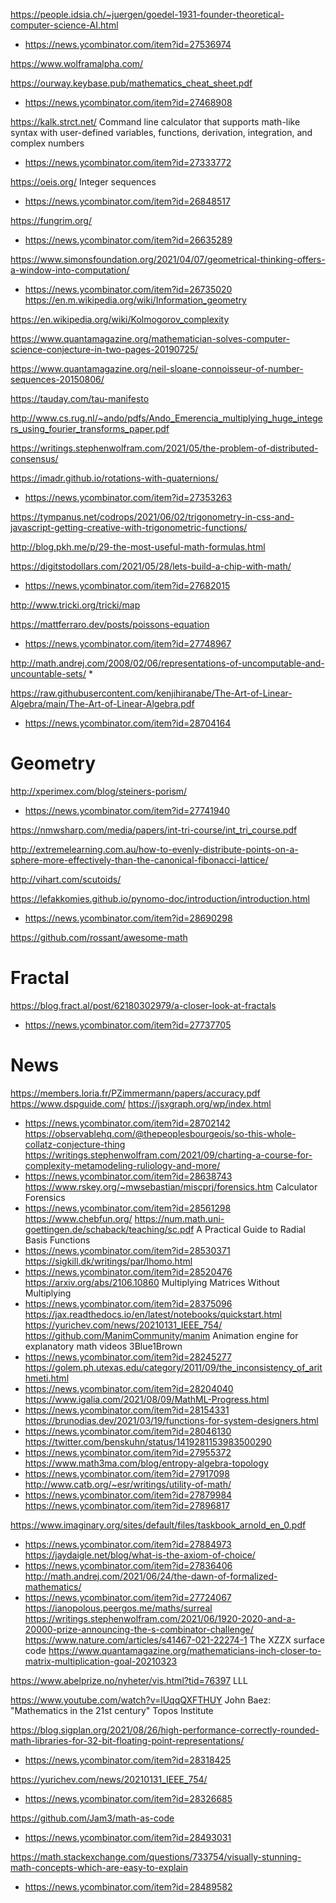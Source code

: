 https://people.idsia.ch/~juergen/goedel-1931-founder-theoretical-computer-science-AI.html
* https://news.ycombinator.com/item?id=27536974

https://www.wolframalpha.com/

https://ourway.keybase.pub/mathematics_cheat_sheet.pdf
* https://news.ycombinator.com/item?id=27468908

https://kalk.strct.net/ Command line calculator that supports math-like syntax with user-defined variables, functions, derivation, integration, and complex numbers
* https://news.ycombinator.com/item?id=27333772

https://oeis.org/ Integer sequences
* https://news.ycombinator.com/item?id=26848517

https://fungrim.org/
* https://news.ycombinator.com/item?id=26635289

https://www.simonsfoundation.org/2021/04/07/geometrical-thinking-offers-a-window-into-computation/
* https://news.ycombinator.com/item?id=26735020
https://en.m.wikipedia.org/wiki/Information_geometry

https://en.wikipedia.org/wiki/Kolmogorov_complexity

https://www.quantamagazine.org/mathematician-solves-computer-science-conjecture-in-two-pages-20190725/

https://www.quantamagazine.org/neil-sloane-connoisseur-of-number-sequences-20150806/

https://tauday.com/tau-manifesto

http://www.cs.rug.nl/~ando/pdfs/Ando_Emerencia_multiplying_huge_integers_using_fourier_transforms_paper.pdf

https://writings.stephenwolfram.com/2021/05/the-problem-of-distributed-consensus/

https://imadr.github.io/rotations-with-quaternions/
* https://news.ycombinator.com/item?id=27353263

https://tympanus.net/codrops/2021/06/02/trigonometry-in-css-and-javascript-getting-creative-with-trigonometric-functions/

http://blog.pkh.me/p/29-the-most-useful-math-formulas.html

https://digitstodollars.com/2021/05/28/lets-build-a-chip-with-math/
* https://news.ycombinator.com/item?id=27682015

http://www.tricki.org/tricki/map

https://mattferraro.dev/posts/poissons-equation
* https://news.ycombinator.com/item?id=27748967

http://math.andrej.com/2008/02/06/representations-of-uncomputable-and-uncountable-sets/
*

https://raw.githubusercontent.com/kenjihiranabe/The-Art-of-Linear-Algebra/main/The-Art-of-Linear-Algebra.pdf
* https://news.ycombinator.com/item?id=28704164

# Geometry
http://xperimex.com/blog/steiners-porism/
* https://news.ycombinator.com/item?id=27741940

https://nmwsharp.com/media/papers/int-tri-course/int_tri_course.pdf

http://extremelearning.com.au/how-to-evenly-distribute-points-on-a-sphere-more-effectively-than-the-canonical-fibonacci-lattice/

http://vihart.com/scutoids/

https://lefakkomies.github.io/pynomo-doc/introduction/introduction.html
* https://news.ycombinator.com/item?id=28690298

https://github.com/rossant/awesome-math

# Fractal
https://blog.fract.al/post/62180302979/a-closer-look-at-fractals
* https://news.ycombinator.com/item?id=27737705

# News
https://members.loria.fr/PZimmermann/papers/accuracy.pdf
https://www.dspguide.com/
https://jsxgraph.org/wp/index.html
* https://news.ycombinator.com/item?id=28702142
https://observablehq.com/@thepeoplesbourgeois/so-this-whole-collatz-conjecture-thing
https://writings.stephenwolfram.com/2021/09/charting-a-course-for-complexity-metamodeling-ruliology-and-more/
* https://news.ycombinator.com/item?id=28638743
https://www.rskey.org/~mwsebastian/miscprj/forensics.htm Calculator Forensics
* https://news.ycombinator.com/item?id=28561298
https://www.chebfun.org/
https://num.math.uni-goettingen.de/schaback/teaching/sc.pdf A Practical Guide to Radial Basis Functions
* https://news.ycombinator.com/item?id=28530371
https://sigkill.dk/writings/par/lhomo.html
* https://news.ycombinator.com/item?id=28520476
https://arxiv.org/abs/2106.10860 Multiplying Matrices Without Multiplying
* https://news.ycombinator.com/item?id=28375096
https://jax.readthedocs.io/en/latest/notebooks/quickstart.html
https://yurichev.com/news/20210131_IEEE_754/
https://github.com/ManimCommunity/manim Animation engine for explanatory math videos 3Blue1Brown
* https://news.ycombinator.com/item?id=28245277
https://golem.ph.utexas.edu/category/2011/09/the_inconsistency_of_arithmeti.html
* https://news.ycombinator.com/item?id=28204040
https://www.igalia.com/2021/08/09/MathML-Progress.html
* https://news.ycombinator.com/item?id=28154331
https://brunodias.dev/2021/03/19/functions-for-system-designers.html
* https://news.ycombinator.com/item?id=28046130
https://twitter.com/benskuhn/status/1419281153983500290
* https://news.ycombinator.com/item?id=27955372
https://www.math3ma.com/blog/entropy-algebra-topology
* https://news.ycombinator.com/item?id=27917098
http://www.catb.org/~esr/writings/utility-of-math/
* https://news.ycombinator.com/item?id=27879984
https://news.ycombinator.com/item?id=27896817

https://www.imaginary.org/sites/default/files/taskbook_arnold_en_0.pdf
* https://news.ycombinator.com/item?id=27884973
https://jaydaigle.net/blog/what-is-the-axiom-of-choice/
* https://news.ycombinator.com/item?id=27836406
http://math.andrej.com/2021/06/24/the-dawn-of-formalized-mathematics/
* https://news.ycombinator.com/item?id=27724067
https://ianopolous.peergos.me/maths/surreal
https://writings.stephenwolfram.com/2021/06/1920-2020-and-a-20000-prize-announcing-the-s-combinator-challenge/
https://www.nature.com/articles/s41467-021-22274-1 The XZZX surface code
https://www.quantamagazine.org/mathematicians-inch-closer-to-matrix-multiplication-goal-20210323

https://www.abelprize.no/nyheter/vis.html?tid=76397 LLL

https://www.youtube.com/watch?v=lUqqQXFTHUY John Baez: "Mathematics in the 21st century" Topos Institute

https://blog.sigplan.org/2021/08/26/high-performance-correctly-rounded-math-libraries-for-32-bit-floating-point-representations/
* https://news.ycombinator.com/item?id=28318425

https://yurichev.com/news/20210131_IEEE_754/
* https://news.ycombinator.com/item?id=28326685

https://github.com/Jam3/math-as-code
* https://news.ycombinator.com/item?id=28493031

https://math.stackexchange.com/questions/733754/visually-stunning-math-concepts-which-are-easy-to-explain
* https://news.ycombinator.com/item?id=28489582
